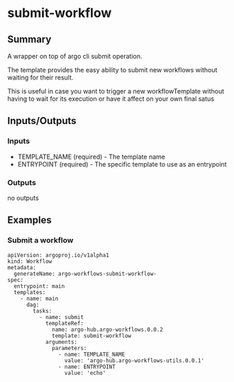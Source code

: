 # submit-workflow

## Summary
A wrapper on top of argo cli submit operation.

The template provides the easy ability to submit new workflows without waiting for their result.

This is useful in case you want to trigger a new workflowTemplate without having to wait for its execution or have it affect on your own final satus

## Inputs/Outputs

### Inputs
* TEMPLATE_NAME (required) - The template name
* ENTRYPOINT (required) - The specific template to use as an entrypoint

### Outputs
no outputs

## Examples

### Submit a workflow
```
apiVersion: argoproj.io/v1alpha1
kind: Workflow
metadata:
  generateName: argo-workflows-submit-workflow-
spec:
  entrypoint: main
  templates:
    - name: main
      dag:
        tasks:
          - name: submit
            templateRef:
              name: argo-hub.argo-workflows.0.0.2
              template: submit-workflow
            arguments:
              parameters:
                - name: TEMPLATE_NAME
                  value: 'argo-hub.argo-workflows-utils.0.0.1'
                - name: ENTRYPOINT
                  value: 'echo'
```
